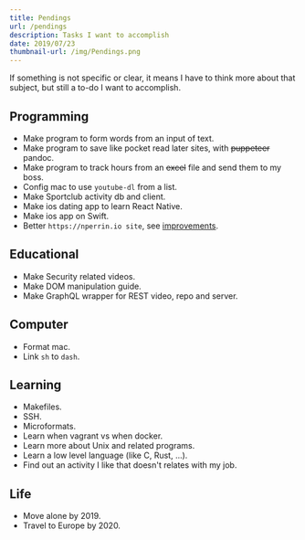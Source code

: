 ```yaml
---
title: Pendings
url: /pendings
description: Tasks I want to accomplish
date: 2019/07/23
thumbnail-url: /img/Pendings.png
---
```


If something is not specific or clear, it means I have to think more about that subject, but still a to-do I want to accomplish.

## Programming

- Make program to form words from an input of text.
- Make program to save like pocket read later sites, with ~~puppeteer~~ pandoc.
- Make program to track hours from an ~~excel~~ file and send them to my boss.
- Config mac to use `youtube-dl` from a list.
- Make Sportclub activity db and client.
- Make ios dating app to learn React Native.
- Make ios app on Swift.
- Better `https://nperrin.io site`, see [improvements](/site-improvements).

## Educational

- Make Security related videos.
- Make DOM manipulation guide.
- Make GraphQL wrapper for REST video, repo and server.

## Computer

- Format mac.
- Link `sh` to `dash`.

## Learning

- Makefiles.
- SSH.
- Microformats.
- Learn when vagrant vs when docker.
- Learn more about Unix and related programs.
- Learn a low level language (like C, Rust, ...).
- Find out an activity I like that doesn't relates with my job.

## Life

- Move alone by 2019.
- Travel to Europe by 2020.

